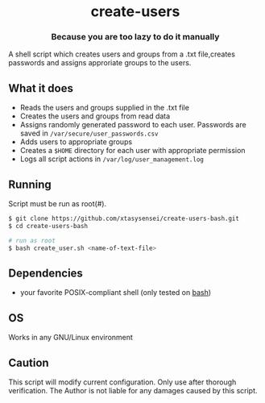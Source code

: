 <div>
  <h1 align="center">create-users</h1>
  <h3 align="center">Because you are too lazy to do it manually</h5>
</div>

A shell script which creates users and groups from a .txt file,creates passwords and assigns approriate groups to the users.

## What it does
- Reads the users and groups supplied in the .txt file
- Creates the users and groups from read data
- Assigns randomly generated password to each user. Passwords are saved in `/var/secure/user_passwords.csv`
- Adds users to appropriate groups
- Creates a `$HOME` directory for each user with appropriate permission
- Logs all script actions in `/var/log/user_management.log`

## Running
Script must be run as root(#).
```bash
$ git clone https://github.com/xtasysensei/create-users-bash.git
$ cd create-users-bash 

# run as root 
$ bash create_user.sh <name-of-text-file>
```

## Dependencies
- your favorite POSIX-compliant shell (only tested on [bash](https://repology.org/project/bash/packages))

## OS
Works in any GNU/Linux environment

## Caution
This script will modify current configuration. Only use after thorough verification. The Author is not liable for any damages caused by this script. 